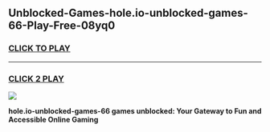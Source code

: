 
## Unblocked-Games-hole.io-unblocked-games-66-Play-Free-08yq0
<h3>
<a href="https://premium76.site?title=hole.io-unblocked-games-66&ref=20A">CLICK TO PLAY</a></h3>
<hr>

<h3>
<a href="https://premium76.site?title=hole.io-unblocked-games-66&ref=20A">CLICK 2 PLAY</a>
  
</h3>

<a href="https://premium76.site?title=hole.io-unblocked-games-66&ref=20A"><img src="https://clearcache.store/games.png"></a>


**hole.io-unblocked-games-66 games unblocked: Your Gateway to Fun and Accessible Online Gaming**
